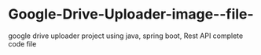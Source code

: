 # Google-Drive-Uploader-image--file-
google drive uploader project using java, spring boot, Rest API 
 complete code file 
